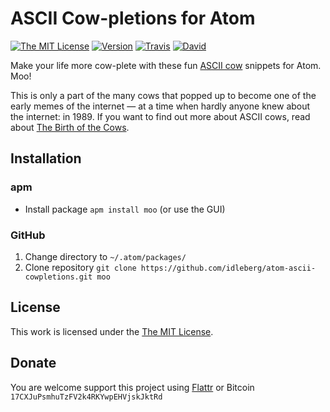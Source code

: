 # ASCII Cow-pletions for Atom

[![The MIT License](https://img.shields.io/badge/license-MIT-orange.svg?style=flat-square)](http://opensource.org/licenses/MIT)
[![Version](https://img.shields.io/apm/v/ascii-cowpletions.svg?style=flat-square)](https://atom.io/packages/ascii-cowpletions)
[![Travis](https://img.shields.io/travis/idleberg/atom-ascii-cowpletions.svg?style=flat-square)](https://travis-ci.org/idleberg/atom-ascii-cowpletions)
[![David](https://img.shields.io/david/dev/idleberg/atom-ascii-cowpletions.svg?style=flat-square)](https://david-dm.org/idleberg/atom-ascii-cowpletions#info=devDependencies)

Make your life more cow-plete with these fun [ASCII cow](https://web.archive.org/web/20010817055008/http://www.geocities.com/spunk1111/cows.htm) snippets for Atom. Moo!

This is only a part of the many cows that popped up to become one of the early memes of the internet — at a time when hardly anyone knew about the internet: in 1989. If you want to find out more about ASCII cows, read about [The Birth of the Cows](http://www.clasohm.com/cows/guide5.html).

## Installation

### apm

* Install package `apm install moo` (or use the GUI)

### GitHub

1. Change directory to `~/.atom/packages/`
2. Clone repository `git clone https://github.com/idleberg/atom-ascii-cowpletions.git moo`

## License

This work is licensed under the [The MIT License](LICENSE.md).

## Donate

You are welcome support this project using [Flattr](https://flattr.com/submit/auto?user_id=idleberg&url=https://github.com/idleberg/atom-ascii-cowpletions) or Bitcoin `17CXJuPsmhuTzFV2k4RKYwpEHVjskJktRd`